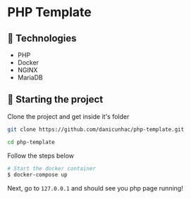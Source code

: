 # PHP Template

## 🧪 Technologies

- PHP
- Docker
- NGINX
- MariaDB

## 🚀 Starting the project

Clone the project and get inside it's folder

```bash
git clone https://github.com/danicunhac/php-template.git

cd php-template

```

Follow the steps below

```bash
# Start the docker container
$ docker-compose up
```

Next, go to `127.0.0.1` and should see you php page running!
